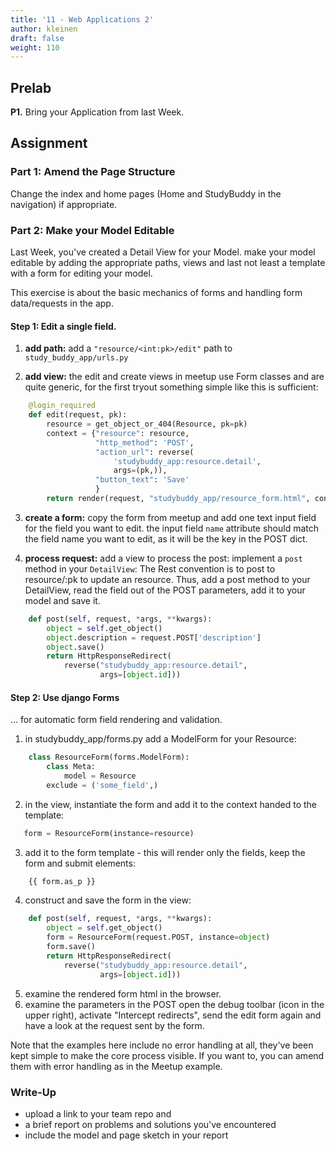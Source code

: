 ```yaml
---
title: '11 - Web Applications 2'
author: kleinen
draft: false
weight: 110
---
```



## Prelab

**P1.**  Bring your Application from last Week.

## Assignment

### Part 1: Amend the Page Structure

Change the index and home pages (Home and StudyBuddy in the navigation) if appropriate. 

### Part 2: Make your Model Editable

Last Week, you've created a Detail View for your Model. 
make your model editable by adding the appropriate paths, views and last not least a template with a form for editing your model.

This exercise is about the basic mechanics of forms and handling form data/requests in the app.

#### Step 1: Edit a single field.

1. **add path:** add a `"resource/<int:pk>/edit"` path to `study_buddy_app/urls.py`
 
2. **add view:** the edit and create views in meetup use Form classes and are quite generic, for the first tryout something simple like this is sufficient:

```python
    @login_required
    def edit(request, pk):
        resource = get_object_or_404(Resource, pk=pk)
        context = {"resource": resource,
                   "http_method": 'POST',
                   "action_url": reverse(
                       'studybuddy_app:resource.detail',
                       args=(pk,)),
                   "button_text": 'Save'
                   }
        return render(request, "studybuddy_app/resource_form.html", context)

```

3. **create a form:** copy the form from meetup and add one text input field for the field you want to edit.
   the input field `name` attribute should match the field name you want to edit, as it will be the key in
   the POST dict.

3. **process request:** add a view to process the post: implement a 
`post` method in your `DetailView`:
The Rest convention is to post to resource/:pk to update an resource. Thus, add a post method to your DetailView, read the field out of the POST parameters, add it to your model and save it.  

```python
    def post(self, request, *args, **kwargs):
        object = self.get_object()
        object.description = request.POST['description']
        object.save()
        return HttpResponseRedirect(
            reverse("studybuddy_app:resource.detail",
                    args=[object.id]))
```

#### Step 2: Use django Forms 
... for automatic form field rendering and validation.

1. in studybuddy_app/forms.py add a ModelForm for your Resource:

```python
    class ResourceForm(forms.ModelForm):
        class Meta:
            model = Resource
        exclude = ('some_field',)
```

2. in the view, instantiate the form and add it to the context handed to the template:

```python
   form = ResourceForm(instance=resource)
```
3. add it to the form template - this will render only the fields, keep the form and submit elements:

```python
    {{ form.as_p }}
```

4. construct and save the form in the view:

```python
    def post(self, request, *args, **kwargs):
        object = self.get_object()
        form = ResourceForm(request.POST, instance=object)
        form.save()
        return HttpResponseRedirect(
            reverse("studybuddy_app:resource.detail",
                    args=[object.id]))
```

5. examine the rendered form html in the browser.
6. examine the parameters in the POST
open the debug toolbar (icon in the upper right), activate "Intercept redirects", send the edit form again and have a look at the request sent by the form.

Note that the examples here include no error handling at all, they've been kept simple to make the core process visible.
If you want to, you can amend them with error handling as in the Meetup example.
       
### Write-Up

- upload a link to your team repo and
- a brief report on problems and solutions you've encountered
- include the model and page sketch in your report

